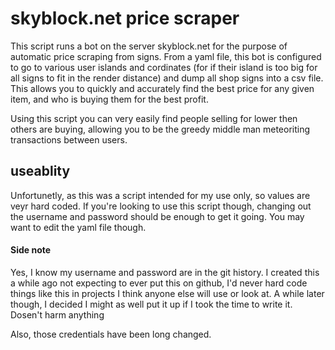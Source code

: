 # skyblock.net price scraper
This script runs a bot on the server skyblock.net for the purpose of automatic price scraping from signs. From a yaml file, this bot is configured to go to various user islands and cordinates (for if their island is too big for all signs to fit in the render distance) and dump all shop signs into a csv file. This allows you to quickly and accurately find the best price for any given item, and who is buying them for the best profit.

Using this script you can very easily find people selling for lower then others are buying, allowing you to be the greedy middle man meteoriting transactions between users.

## useablity
Unfortunetly, as this was a script intended for my use only, so values are veyr hard coded. If you're looking to use this script though, changing out the username and password should be enough to get it going. You may want to edit the yaml file though.

#### Side note
Yes, I know my username and password are in the git history. I created this a while ago not expecting to ever put this on github, I'd never hard code things like this in projects I think anyone else will use or look at. A while later though, I decided I might as well put it up if I took the time to write it. Dosen't harm anything

Also, those credentials have been long changed.
